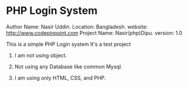 PHP Login System
=================

Author Name: Nasir Uddin.
Location: Bangladesh.
website: http://www.codepinpoint.com
Project Name: Nasir(php)Dipu.
version: 1.0

This is a simple PHP Login system It's a test project

1. I am not using object.

2. Not using any Database like common Mysql.

3. I am using only HTML, CSS, and PHP.

 